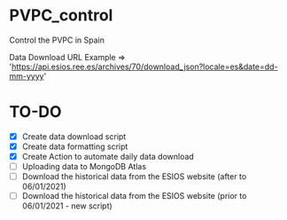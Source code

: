 # PVPC_control

Control the PVPC in Spain

Data Download URL Example => 'https://api.esios.ree.es/archives/70/download_json?locale=es&date=dd-mm-yyyy'

# TO-DO
- [x] Create data download script
- [x] Create data formatting script
- [x] Create Action to automate daily data download
- [ ] Uploading data to MongoDB Atlas
- [ ] Download the historical data from the ESIOS website (after to 06/01/2021)
- [ ] Download the historical data from the ESIOS website (prior to 06/01/2021 - new script)
